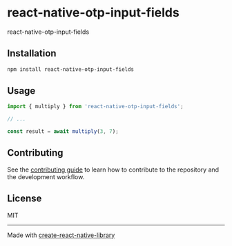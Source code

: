 # react-native-otp-input-fields

react-native-otp-input-fields

## Installation

```sh
npm install react-native-otp-input-fields
```

## Usage

```js
import { multiply } from 'react-native-otp-input-fields';

// ...

const result = await multiply(3, 7);
```

## Contributing

See the [contributing guide](CONTRIBUTING.md) to learn how to contribute to the repository and the development workflow.

## License

MIT

---

Made with [create-react-native-library](https://github.com/callstack/react-native-builder-bob)
